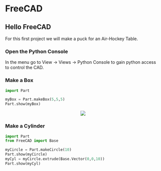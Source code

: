 FreeCAD
===



## Hello FreeCAD

For this first project we will make a puck for an Air-Hockey Table.



### Open the Python Console

In the menu go to View -> Views -> Python Console to gain python access to control the CAD.



### Make a Box
```python
import Part

myBox = Part.makeBox(5,5,5)
Part.show(myBox)
```



<p align="center">
<img src="http://i1347.photobucket.com/albums/p711/gregorykielian/ScreenShot2013-08-18at111112PM_zps8fb95f89.png?t=1376892714">
</p>



### Make a Cylinder
```python
import Part
from FreeCAD import Base

myCircle = Part.makeCircle(10)
Part.show(myCircle)
myCyl = myCircle.extrude(Base.Vector(0,0,10))
Part.show(myCyl)
```







